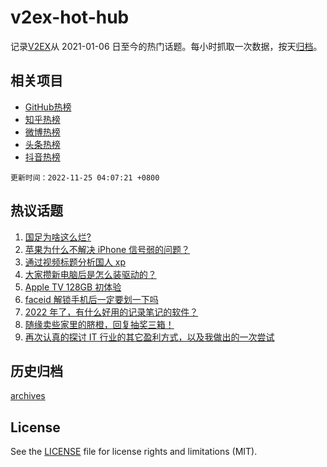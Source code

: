 # v2ex-hot-hub

 记录[V2EX](https://www.v2ex.com/)从 2021-01-06 日至今的热门话题。每小时抓取一次数据，按天[归档](archives)。
 
 ## 相关项目

- [GitHub热榜](https://github.com/snaildev/github-hot-hub)
- [知乎热榜](https://github.com/snaildev/zhihu-hot-hub)
- [微博热榜](https://github.com/snaildev/weibo-hot-hub)
- [头条热榜](https://github.com/snaildev/toutiao-hot-hub)
- [抖音热榜](https://github.com/snaildev/douyin-hot-hub)


 `更新时间：2022-11-25 04:07:21 +0800`

## 热议话题

1. [国足为啥这么烂?](https://www.v2ex.com/t/897544)
1. [苹果为什么不解决 iPhone 信号弱的问题？](https://www.v2ex.com/t/897600)
1. [通过视频标题分析国人 xp](https://www.v2ex.com/t/897558)
1. [大家攒新电脑后是怎么装驱动的？](https://www.v2ex.com/t/897632)
1. [Apple TV 128GB 初体验](https://www.v2ex.com/t/897508)
1. [faceid 解锁手机后一定要划一下吗](https://www.v2ex.com/t/897506)
1. [2022 年了，有什么好用的记录笔记的软件？](https://www.v2ex.com/t/897520)
1. [随缘卖些家里的脐橙，回复抽奖三箱！](https://www.v2ex.com/t/897658)
1. [再次认真的探讨 IT 行业的其它盈利方式，以及我做出的一次尝试](https://www.v2ex.com/t/897487)

## 历史归档

[archives](archives)

## License

See the [LICENSE](LICENSE) file for license rights and limitations (MIT).

